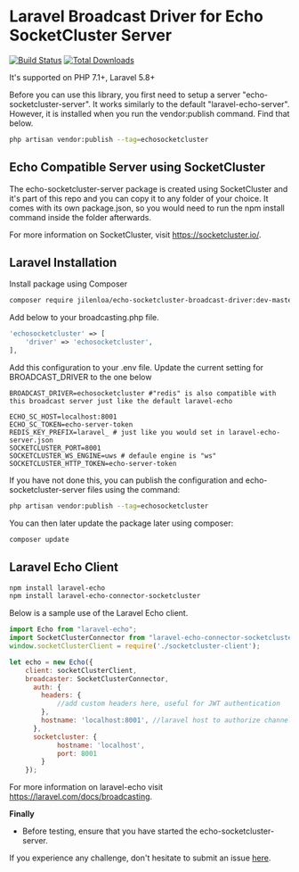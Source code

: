 Laravel Broadcast Driver for Echo SocketCluster Server
=======================

[![Build Status](https://img.shields.io/travis/jilenloa/echo-socketcluster-broadcast-driver.svg?style=flat-square)](https://travis-ci.org/jilenloa/echo-socketcluster-broadcast-driver)
[![Total Downloads](https://img.shields.io/packagist/dt/jilenloa/echo-socketcluster-broadcast-driver.svg?style=flat-square)](https://packagist.org/packages/jilenloa/echo-socketcluster-broadcast-driver)

It's supported on PHP 7.1+, Laravel 5.8+

Before you can use this library, you first need to setup a server "echo-socketcluster-server". It works similarly to the default "laravel-echo-server". However, it is installed when you run the vendor:publish command. Find that below.
```bash
php artisan vendor:publish --tag=echosocketcluster
```


Echo Compatible Server using SocketCluster
---------
The echo-socketcluster-server package is created using SocketCluster and it's part of this repo and you can copy it to any folder of your choice. It comes with its own package.json, so you would need to run the npm install command inside the folder afterwards.

For more information on SocketCluster, visit https://socketcluster.io/.

Laravel Installation
----
Install package using Composer
```bash
composer require jilenloa/echo-socketcluster-broadcast-driver:dev-master
```

Add below to your broadcasting.php file.

```php
'echosocketcluster' => [
    'driver' => 'echosocketcluster',
],
```

Add this configuration to your .env file. Update the current setting for BROADCAST_DRIVER to the one below

```dotenv
BROADCAST_DRIVER=echosocketcluster #"redis" is also compatible with this broadcast server just like the default laravel-echo

ECHO_SC_HOST=localhost:8001
ECHO_SC_TOKEN=echo-server-token
REDIS_KEY_PREFIX=laravel_ # just like you would set in laravel-echo-server.json
SOCKETCLUSTER_PORT=8001
SOCKETCLUSTER_WS_ENGINE=uws # defaule engine is "ws"
SOCKETCLUSTER_HTTP_TOKEN=echo-server-token
```

If you have not done this, you can publish the configuration and echo-socketcluster-server files using the command:

```bash
php artisan vendor:publish --tag=echosocketcluster
```


You can then later update the package later using composer:

 ```bash
composer update
 ```

Laravel Echo Client
-----------


```bash
npm install laravel-echo
npm install laravel-echo-connector-socketcluster
```

Below is a sample use of the Laravel Echo client.

```javascript
import Echo from "laravel-echo";
import SocketClusterConnector from "laravel-echo-connector-socketcluster";
window.socketClusterClient = require('./socketcluster-client');

let echo = new Echo({
    client: socketClusterClient,
    broadcaster: SocketClusterConnector,
      auth: {
        headers: {
            //add custom headers here, useful for JWT authentication
        },
        hostname: 'localhost:8001', //laravel host to authorize channels. this is sometimes optional
      },
      socketcluster: {
            hostname: 'localhost',
            port: 8001
        }
    });
```

For more information on laravel-echo visit https://laravel.com/docs/broadcasting.

**Finally**

- Before testing, ensure that you have started the echo-socketcluster-server.


If you experience any challenge, don't hesitate to submit an issue [here](https://github.com/jilenloa/echo-socketcluster-broadcast-driver/issues). 

